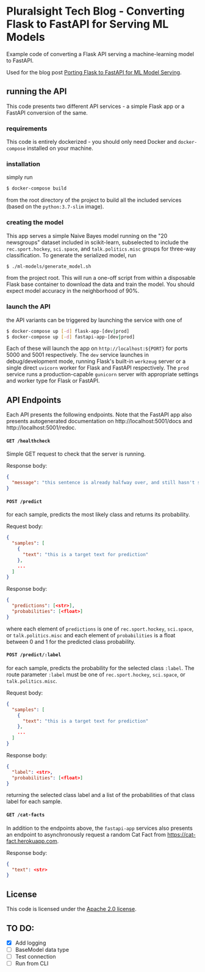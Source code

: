# Pluralsight Tech Blog - Converting Flask to FastAPI for Serving ML Models

Example code of converting a Flask API serving a machine-learning model to FastAPI.

Used for the blog post [Porting Flask to FastAPI for ML Model Serving](https://pluralsight.com/tech-blog/porting-flask-to-fastapi-for-ml-model-serving/).

## running the API

This code presents two different API services - a simple Flask app or a FastAPI conversion of the same.

### requirements

This code is entirely dockerized - you should only need Docker and `docker-compose` installed on your machine.

### installation

simply run

```bash
$ docker-compose build
```

from the root directory of the project to build all the included services (based on the `python:3.7-slim` image).

### creating the model

This app serves a simple Naive Bayes model running on the "20 newsgroups" dataset included in scikit-learn, subselected to include the `rec.sport.hockey`, `sci.space`, and `talk.politics.misc` groups for three-way classification.  To generate the serialized model, run

```bash
$ ./ml-models/generate_model.sh
```

from the project root.
This will run a one-off script from within a disposable Flask base container to download the data and train the model.
You should expect model accuracy in the neighborhood of 90%.

### launch the API

the API variants can be triggered by launching the service with one of

```bash
$ docker-compose up [-d] flask-app-[dev|prod]
$ docker-compose up [-d] fastapi-app-[dev|prod]
```

Each of these will launch the app on `http://localhost:${PORT}` for ports 5000 and 5001 respectively.
The `dev` service launches in debug/development mode, running Flask's built-in `werkzeug` server or a single direct `uvicorn` worker for Flask and FastAPI respectively.
The `prod` service runs a production-capable `gunicorn` server with appropriate settings and worker type for Flask or FastAPI.

## API Endpoints

Each API presents the following endpoints.
Note that the FastAPI app also presents autogenerated documentation on http://localhost:5001/docs and http://localhost:5001/redoc.

#### `GET /healthcheck`

Simple GET request to check that the server is running.

Response body:

```json
{
  "message": "this sentence is already halfway over, and still hasn't said anything at all"
}
```

#### `POST /predict`

for each sample, predicts the most likely class and returns its probability.

Request body:

```json
{
  "samples": [
    {
      "text": "this is a target text for prediction"
    },
    ...
  ]
}
```

Response body:

```json
{
  "predictions": [<str>],
  "probabilities": [<float>]
}
```

where each element of `predictions` is one of `rec.sport.hockey`, `sci.space`, or `talk.politics.misc` and each element of `probabilities` is a float between 0 and 1 for the predicted class probability.

#### `POST /predict/:label`

for each sample, predicts the probability for the selected class `:label`.  The route parameter `:label` must be one of `rec.sport.hockey`, `sci.space`, or `talk.politics.misc`.

Request body:

```json
{
  "samples": [
    {
      "text": "this is a target text for prediction"
    },
    ...
  ]
}
```

Response body:

```json
{
  "label": <str>,
  "probabilities": [<float>]
}
```

returning the selected class label and a list of the probabilities of that class label for each sample.

#### `GET /cat-facts`

In addition to the endpoints above, the `fastapi-app` services also presents an endpoint to asynchronously request a random Cat Fact from https://cat-fact.herokuapp.com.

Response body:

```json
{
  "text": <str>
}
```

## License

This code is licensed under the [Apache 2.0 license](https://github.com/pluralsight/tech-blog-fastapi-demo/blob/master/LICENSE).

## TO DO:

- [x] Add logging
- [ ] BaseModel data type
- [ ] Test connection
- [ ] Run from CLI
